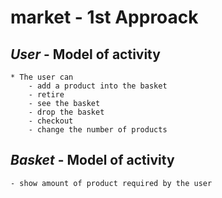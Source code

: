 # market - 1st Approack

## *User* - Model of activity 

	* The user can
		- add a product into the basket
		- retire 
		- see the basket
		- drop the basket
		- checkout
		- change the number of products

## *Basket* - Model of activity

	- show amount of product required by the user

		